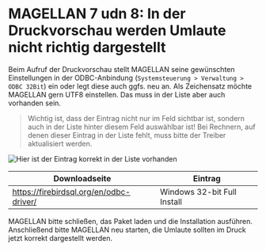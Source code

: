 # MAGELLAN 7 udn 8: In der Druckvorschau werden Umlaute nicht richtig dargestellt

Beim Aufruf der Druckvorschau stellt MAGELLAN seine gewünschten Einstellungen in der ODBC-Anbindung (`Systemsteuerung > Verwaltung > ODBC 32Bit`) ein oder legt diese auch ggfs. neu an.
Als Zeichensatz möchte MAGELLAN gern UTF8 einstellen. Das muss in der Liste aber auch vorhanden sein.


> Wichtig ist, dass der Eintrag nicht nur im Feld sichtbar ist, sondern auch in der Liste hinter diesem Feld auswählbar ist!
> Bei Rechnern, auf denen dieser Eintrag in der Liste fehlt, muss bitte der Treiber aktualisiert werden.

![Hier ist der Eintrag korrekt in der Liste vorhanden](/assets/images/odbc_umlaute.png)

Downloadseite|Eintrag
--|--
https://firebirdsql.org/en/odbc-driver/ | Windows 32-bit Full Install

MAGELLAN bitte schließen, das Paket laden und die Installation ausführen.
Anschließend bitte MAGELLAN neu starten, die Umlaute sollten im Druck jetzt korrekt dargestellt werden.
